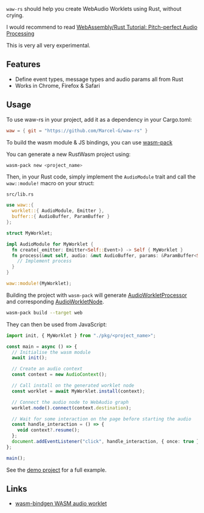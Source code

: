 `waw-rs` should help you create WebAudio Worklets using Rust, without crying.

I would recommend to read [WebAssembly/Rust Tutorial: Pitch-perfect Audio Processing](https://www.toptal.com/webassembly/webassembly-rust-tutorial-web-audio)

This is very all very experimental.

## Features

- Define event types, message types and audio params all from Rust
- Works in Chrome, Firefox & Safari

## Usage

To use waw-rs in your project, add it as a dependency in your Cargo.toml:

```toml
waw = { git = "https://github.com/Marcel-G/waw-rs" }
```

To build the wasm module & JS bindings, you can use [wasm-pack](https://rustwasm.github.io/wasm-pack/)

You can generate a new RustWasm project using:

```bash
wasm-pack new <project_name>
```

Then, in your Rust code, simply implement the `AudioModule` trait and call the `waw::module!` macro on your struct:

`src/lib.rs`

```rust
use waw::{
  worklet::{ AudioModule, Emitter },
  buffer::{ AudioBuffer, ParamBuffer }
};

struct MyWorklet;

impl AudioModule for MyWorklet {
  fn create(_emitter: Emitter<Self::Event>) -> Self { MyWorklet }
  fn process(&mut self, audio: &mut AudioBuffer, params: &ParamBuffer<Self::Param>) {
    // Implement process
  }
}

waw::module!(MyWorklet);
```

Building the project with `wasm-pack` will generate [AudioWorkletProcessor](https://developer.mozilla.org/en-US/docs/Web/API/AudioWorkletProcessor) and corresponding [AudioWorkletNode](https://developer.mozilla.org/en-US/docs/Web/API/AudioWorkletNode).

```bash
wasm-pack build --target web
```

They can then be used from JavaScript:

```typescript
import init, { MyWorklet } from "./pkg/<project_name>";

const main = async () => {
  // Initialise the wasm module
  await init();

  // Create an audio context
  const context = new AudioContext();

  // Call install on the generated worklet node
  const worklet = await MyWorklet.install(context);

  // Connect the audio node to WebAudio graph
  worklet.node().connect(context.destination);

  // Wait for some interaction on the page before starting the audio
  const handle_interaction = () => {
    void context?.resume();
  };
  document.addEventListener("click", handle_interaction, { once: true });
};

main();
```

See the [demo project](https://github.com/Marcel-G/waw-rs/tree/main/demo) for a full example.

## Links

- [wasm-bindgen WASM audio worklet](https://rustwasm.github.io/wasm-bindgen/examples/wasm-audio-worklet.html#wasm-audio-worklet)
